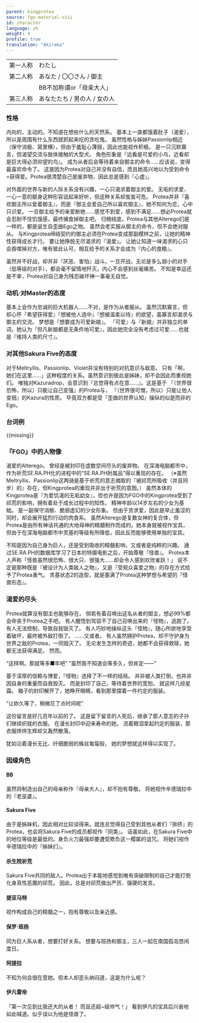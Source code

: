 ```yaml
---
parent: kingprotea
source: fgo-material-viii
id: character
language: zh
weight: 4
profile: true
translation: "Akiraka"
---
```


<table>
  <tr><td>第一人称</td><td>わたし</td></tr>
  <tr><td>第二人称</td><td>あなた / 〇〇さん / 御主</td></tr>
  <tr><td></td><td>BB不加称谓or「母亲大人」</td></tr>
  <tr><td>第三人称</td><td>あなたたち / 男の人 / 女の人</td></tr>
</table>

### 性格

内向的，主动的。不知道在想些什么的天然系。
基本上一直都饿着肚子（渴爱），所以是周围有什么东西就抓起来吃的贪吃鬼。
虽然性格与姊妹Passionlip相近（保守消极、窝里横），但由于羞耻心薄弱，因此也能视作积极。
是一只沉默寡言，但渴望交流与肢体接触的大型犬。
角色形象是『远看是可爱的小鸟，近看却是巨大得必须仰望的鸟』。
成为从者后会等待着来自御主的命令……应该说，变得最喜欢命令了。
这是因为Protea对自己并没有自信，而且她高兴地以为受到命令=获得爱。Protea很清楚自己是废弃物，因此总是感到『心虚』。

对外面的世界与新的人际关系没有兴趣，一心只渴求着御主的爱。
无垢的求爱、一心一意的献身这种形容说起来好听，但这种关系却岌岌可危。
Protea并非『喜欢御主所以爱着御主』，而是『御主会爱自己所以喜欢御主』，她不知何为恋，心中只识爱。
一旦御主给予的亲爱断绝……感觉不到爱，感到不满足……想必Protea就会忍耐不住饥饿感，最终捕食掉御主吧。
归根结底，Protea与其他Alterego们是一样的，都是诞生自歪曲Ego之物。
虽然会老实服从御主的命令，但不会绝对服从。
与Kingprotea缔结契约的御主必须在Protea变成那副模样之前，让她的精神性获得成长才行。
要让她挣脱无尽渴求的『渴爱』。
让她让知道一味渴求的心只会吞噬掉对方，唯有彼此认可，相互给予的关系才会成为『内心的食粮』。

虽然并不好战，却并非『厌恶、害怕』战斗。一旦开战，无论是多么弱小的对手（低等级的对手），都会毫不留情地歼灭。内心不会感到丝毫痛苦。
不知是幸运还是不幸，Protea对自己身为残忍破坏神一事毫无自觉。

### 动机·对Master的态度

基本上会作为忠诚的巨大机器人……不对，是作为从者服从。
虽然沉默寡言，但却心怀『希望获得爱』『想被他人选中』『想被温柔以待』的欲望，虽寡言却渴求与御主的交流。
梦想是『想要成为可爱新娘』。
『可爱』与『新娘』并非独立的单词，她认为『但凡新娘都是无条件地可爱』，因此她完全没有考虑过可爱……也就是『维持人类的尺寸』。

### 对其他Sakura Five的态度

对于Meltryllis、Passionlip、Violet并没有特别的对抗意识与敌意。
只有「啊，她们在这里……」这种程度的关系。虽然意识到彼此是姊妹，却不会因此而重视她们。
唯独对Kazuradrop，会意识到『总觉得有点在意……』。这是基于
『（世界很恐怖，所以）只能让自己变强』的Protea与，
『（世界很可憎，所以）只能让他人变弱』的Kazura的性质。
毕竟双方都是受『歪曲的世界认知』操纵的似是而非的Ego。

### 台词例

{{missing}}

### 『FGO』中的人物像

渴爱的Alterego。
曾经是被封印在虚数空间尽头的废弃物。
在深海电脑都市中，作为祈荒SE.RA.PH化的进程中的“SE.RA.PH附属品”得以重现的存在。
（※虽然Meltryllis、Passionlip这两骑是基于祈荒的意志摘取的『被祁荒所吸收（并且同步）的』存在，但Kingprotea的重现并非出于祈荒的意图。）
虽然本体的Kingprotea是『为爱饥渴的无垢幼女』，但也许是因为FGO中的Kingprotea受到了祁荒的影响，拥有着处于成长过程中的知性。
精神年龄以14岁左右的少女为基础。
是一副保守消极、脆弱虚幻的少女形象。
但由于贪求爱，因此是举止羞涩的同时，却会展开猛烈行动的肉食系。
虽然Alterego是复数女神的复合体，但Protea是由所有神话共通的大地母神的精髓制作而成的。她本身就被视作宝具，但由于在深海电脑都市中灵基的等级有所降低，因此反而能够使用单独的宝具。

不知是因为自己身为巨人，还是受到吸收的精髓影响，又或者是纯粹的兴趣。
通过SE.RA.PH的数据库学习了日本的特摄电影之后，开始尊敬『怪兽』。
Protea本人声称「怪兽虽然很恐怖、很大只、很强大……却会令人感到欢欣雀跃！」
说不定是那种既是『被设计为人类敌人之物』，又是『受观众喜爱之物』的存在方式给予了Protea勇气。
灵基状态2的造型，就是塞满了Protea这种梦想与希望的『怪兽形态』。

### 渴爱的尽头

Protea就算没有御主也能够存在。
倘若有着召唤出这名从者的御主，想必99%都会命丧于Protea之手吧。
有人醒悟到驾驭不了自己召唤出来的『怪物』，逃跑了。
有人无法控制，导致自我毁灭了。
有人巧妙地操纵这头『怪物』，随心所欲地享受着破坏，最终被外敌打倒了。
……又或者。
有人虽然拥护Protea，却不守护身为世界之敌的Protea，一同毁灭了。
无论发生怎样的奇迹，她都不会获得救赎，她都无法获得满足。
然而。

“这样啊。那就等多■年吧”
“虽然我不知道会等多久，但肯定——”

基于深厚的信赖与博爱，『怪物』选择了不一样的结局。
并非被人类打倒，也并非因自身的重量而自我毁灭。
而是封印了自己，等待着世界的宽恕。
就这样几经星霜。
箱子的封印解开了，她睁开眼睛，看到那里摆着一件约定的服装。

“让妳久等了，稍微花了点时间呢”

这份留言是好几百年以前的了。
这是留下留言的人死后，继承了那人意志的子孙们继续织就的衣服。
在漫长封印中迎来寿命的她，
流着眼泪拿起约定的服装，那衣服烨烨生辉却又轰然散落。

犹如沿着漫长无比、纤细脆弱的蛛丝匍匐般，
她的梦想就这样得以实现了。

### 因缘角色

#### BB

虽然将制造出自己的母亲称作『母亲大人』，却不抱有尊敬。
将她视作辛德瑞拉中的『老巫婆』。

#### Sakura Five
由于是姊妹机，因此相对比较谈得来。就连总觉得自己受到其他从者们『排挤』的Protea，也会将Sakura Five的成员都视作『同类』。
话虽如此，在Sakura Five中的地位等级是最低的。身负火力最强却要遭受欺负这一樱属的诅咒。
将她们视作辛德瑞拉中的『姊妹们』。

#### 杀生院祈荒

Sakura Five共同的敌人。Protea出于本能地感觉到唯有突破限制的自己才能打倒化身真性恶魔的祁荒。
因此，总是对祁荒做出严厉、强硬的发言。

#### 提亚马特

视作构成自己的精髓之一，抱有尊敬以及亲近感。

#### 保罗·班扬

同为巨人系从者，想要打好关系。
想要与班扬和御主，三人一起在南国孤岛悠闲度日。

#### 阿提拉

不知为何会很在意她。但本人却歪头纳闷道，这是为什么呢？

#### 伊凡雷帝

「第一次见到比我还大的从者！
而且还超~级帅气！」
看到伊凡的宝具后兴奋地如此喊道。似乎误以为他是怪兽了。

